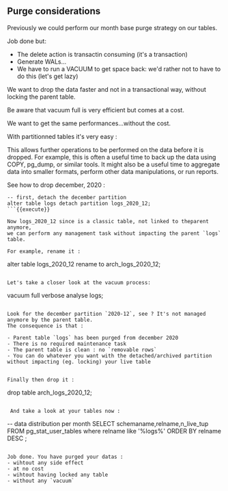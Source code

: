 ## Purge considerations

Previously we could perform our month base purge strategy on our tables.

Job done but:

- The delete action is transactin consuming (it's a transaction)
- Generate WALs...
- We have to run a VACUUM to get space back: we'd rather not to have to do this (let's get lazy)

We want to drop the data faster and not in a transactional way, without locking
the parent table.

Be aware that vacuum full is very efficient but comes at a cost.

We want to get the same performances...without the cost.

With partitionned tables it's very easy :

This allows further operations to be performed on the data before it is dropped.
For example, this is often a useful time to back up the data using COPY, pg_dump, or similar tools.
It might also be a useful time to aggregate data into smaller formats, perform other
data manipulations, or run reports.

See how to drop december, 2020 :

```
-- first, detach the december partition
alter table logs detach partition logs_2020_12;
```{{execute}}

Now logs_2020_12 since is a classic table, not linked to theparent anymore,
we can perform any management task without impacting the parent `logs` table.

For example, rename it :

```
alter table logs_2020_12 rename to arch_logs_2020_12;
```{{execute}}

Let's take a closer look at the vacuum process:

```
vacuum full verbose analyse logs;
```{{execute}}

Look for the december partition `2020-12`, see ? It's not managed anymore by the parent table.
The consequence is that :

- Parent table `logs` has been purged from december 2020
- There is no required maintenance task
- The parent table is clean : no `removable rows`
- You can do whatever you want with the detached/archived partition without impacting (eg. locking) your live table


Finally then drop it :

```
drop table arch_logs_2020_12;
```{{execute}}

 And take a look at your tables now :

 ```
-- data distribution per month
SELECT schemaname,relname,n_live_tup
FROM pg_stat_user_tables
where relname like '%logs%'
ORDER BY relname DESC ;
```{{execute}}

Job done. You have purged your datas :
- wihtout any side effect
- at no cost
- wihtout having locked any table
- without any `vacuum`